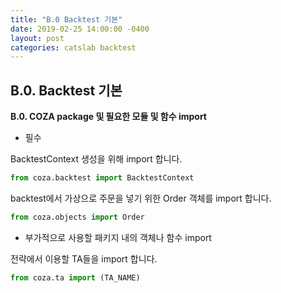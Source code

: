 ```yaml
---
title: "B.0 Backtest 기본"
date: 2019-02-25 14:00:00 -0400
layout: post
categories: catslab backtest
---
```


## B.0. Backtest 기본

__B.0. COZA package 및 필요한 모듈 및 함수 import__  


* 필수 

BacktestContext 생성을 위해 import 합니다.
```python
from coza.backtest import BacktestContext
```

backtest에서 가상으로 주문을 넣기 위한 Order 객체를 import 합니다.
```python
from coza.objects import Order
```

* 부가적으로 사용할 패키지 내의 객체나 함수 import

전략에서 이용할 TA들을 import 합니다.
```python
from coza.ta import (TA_NAME)
```

